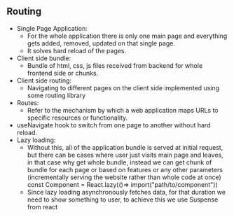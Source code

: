 ## Routing
- Single Page Application:
    - For the whole application there is only one main page and everything gets added, removed, updated on that single page.
    - It solves hard reload of the pages.
- Client side bundle:
    - Bundle of html, css, js files received from backend for whole frontend side or chunks.
- Client side routing:
    - Navigating to different pages on the client side implemented using some routing library
- Routes:
    - Refer to the mechanism by which a web application maps URLs to specific resources or functionality.
- useNavigate hook to switch from one page to another without hard reload.
- Lazy loading:
    - Without this, all of the application bundle is served at initial request, but there can be cases where user just visits main page and leaves, in that case why get whole bundle, instead we can get chunk of bundle for each page or based on features or any other parameters (incrementally serving the website rather than whole code at once)
    const Component = React.lazy(()=> import("path/to/component"))
    - Since lazy loading asynchronously fetches data, for that duration we need to show something to user, to achieve this we use Suspense from react

